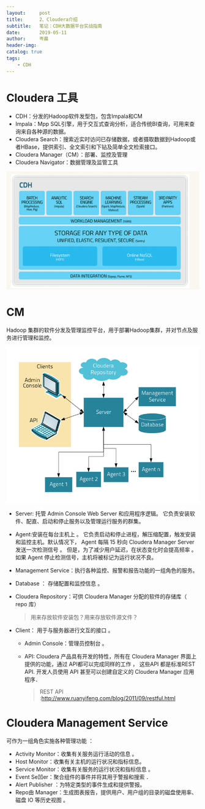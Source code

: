 ```yaml
---
layout:     post  
title:      2、Cloudera介绍    
subtitle:   笔记：CDH大数据平台实战指南 
date:       2019-05-11  
author:     岑晨  
header-img: 
catalog: true  
tags:  
    - CDH   
---
```


# Cloudera 工具

-  CDH：分发的Hadoop软件发型包，包含Impala和CM
- Impala：Mpp SQL引擎，用于交互式查询分析，适合传统BI查询，可用来查询来自各种源的数据。
- Cloudera Search：搜索近实时访问已存储数据，或者摄取数据到Hadoop或者HBase，提供索引、全文索引和下钻及简单全文检索接口。
- Cloudera Manager（CM）：部署、监控及管理
- Cloudera Navigator：数据管理及监管工具

![Aaron Swartz](https://raw.githubusercontent.com/oolong0616/oolong0616.github.io/master/img/CDH_Frame.png)

# CM 

Hadoop 集群的软件分发及管理监控平台，用于部署Hadoop集群，并对节点及服务进行管理和监控。

![Aaron Swartz](https://raw.githubusercontent.com/oolong0616/oolong0616.github.io/master/img/image-20190623105022762.png)

- Server: 托管 Admin Console Web Server 和应用程序逻辑。 它负责安装软件、配直、启动和停止服务以及管理运行服务的群集。

- Agent:安装在每台主机上 。 它负责启动和停止进程，解压缩配置，触发安装和监控主机。默认情况下， Agent 每隔 15 秒向 Cloudera Manager Server 发送一次检测信号 。 但是，为了减少用户延迟，在状态变化时会提高频率 。如果 Agent 停止检测信号，主机将被标记为运行状况不良。

-  Management Service：执行各种监控、报警和报告功能的一组角色的服务。

- Database ： 存储配置和监控信息 。

- Cloudera Repository：可供 Cloudera Manager 分配的软件的存储库（ repo 库）

  > 用来存放软件安装包？用来存放软件源文件？

- Client： 用于与服务器进行文互的接口 。

  - Admin Console：管理员控制台 。

  - API: Cloudera 产品具有开发的特性，所有在 Cloudera Manager 界面上提供的功能，通过 API都可以完成同样的工作 ， 这些API 都是标准REST API. 开发人员使用 API 甚至可以创建自定义的 Cloudera Manager 应用程序．

    > REST API :http://www.ruanyifeng.com/blog/2011/09/restful.html 

# Cloudera Management Service 

可作为一组角色实施各种管理功能 ：

-  Activity Monitor：收集有关服务运行活动的信息 。
- Host Monitor：收集有关主机的运行状况和指标信息。
- Service Monitor：收集有关服务的运行状况和指标信息 。
- Event Se凹er：聚合组件的事件并将其用于警报和搜索 ．
-  Alert Publisher ：为特定类型的事件生成和提供警报。
-  Repo由 Manager：生成图表报告，提供用户、用户组的目录的磁盘使用率、磁盘 IO 等历史视图 。